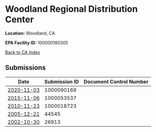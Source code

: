 # Woodland Regional Distribution Center

**Location:** Woodland, CA

**EPA Facility ID:** 100000180305

[Back to CA Index](../../index.md)

## Submissions

| Date | Submission ID | Document Control Number |
|------|--------------|-------------------------|
| [2020-11-03](submissions/1000090168.md) | 1000090168 |  |
| [2015-11-06](submissions/1000053537.md) | 1000053537 |  |
| [2010-11-23](submissions/1000018723.md) | 1000018723 |  |
| [2005-12-21](submissions/44545.md) | 44545 |  |
| [2002-10-30](submissions/26913.md) | 26913 |  |
